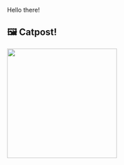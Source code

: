 Hello there!



## 🖼️ Catpost!

<sub>
    <img src="https://cdn2.thecatapi.com/images/688.jpg" height="256">
</sub>

